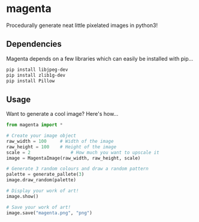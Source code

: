 # magenta
Procedurally generate neat little pixelated images in python3!

## Dependencies

Magenta depends on a few libraries which can easily be installed with pip...

```bash
pip install libjpeg-dev  
pip install zlib1g-dev  
pip install Pillow
```

## Usage
Want to generate a cool image? Here's how...  
```python
from magenta import *

# Create your image object
raw_width = 100		# Width of the image
raw_height = 100	# Height of the image
scale = 2				# How much you want to upscale it
image = MagentaImage(raw_width, raw_height, scale)

# Generate 3 random colours and draw a random pattern
palette = generate_pallete(3)
image.draw_random(palette)

# Display your work of art!
image.show()

# Save your work of art!
image.save("magenta.png", "png")

```
